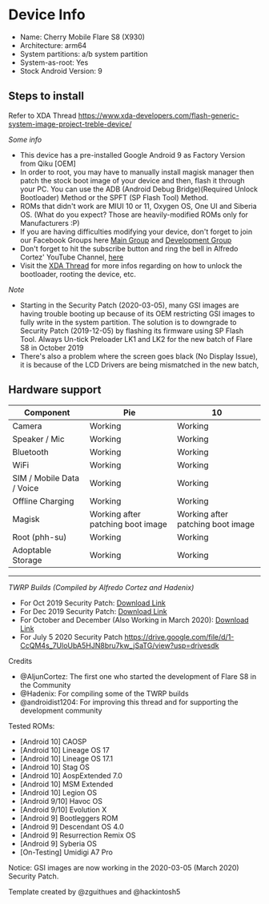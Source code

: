 # Device Info

- Name: Cherry Mobile Flare S8 (X930)  
- Architecture: arm64
- System partitions: a/b system partition
- System-as-root: Yes
- Stock Android Version: 9

## Steps to install
Refer to XDA Thread
https://www.xda-developers.com/flash-generic-system-image-project-treble-device/

*Some info*

- This device has a pre-installed Google Android 9 as Factory Version from Qiku [OEM]
- In order to root, you may have to manually install magisk manager then patch the stock boot image of your device and then, flash it through your PC. You can use the ADB (Android Debug Bridge)(Required Unlock Bootloader) Method or the SPFT (SP Flash Tool) Method.
- ROMs that didn't work are MIUI 10 or 11, Oxygen OS, One UI and Siberia OS. (What do you expect? Those are heavily-modified ROMs only for Manufacturers :P)
- If you are having difficulties modifying your device, don't forget to join our Facebook Groups here [Main Group](https://www.facebook.com/groups/746336425785682) and [Development Group](https://www.facebook.com/groups/468424323767473)
- Don't forget to hit the subscribe button and ring the bell in Alfredo Cortez' YouTube Channel, [here](https://www.youtube.com/channel/UCzpW0hWPTSkPzqzVgZ-5bjg)
- Visit the [XDA Thread](https://forum.xda-developers.com/android/development/guide-cherry-mobile-flare-s8-rooting-t4133827) for more infos regarding on how to unlock the bootloader, rooting the device, etc.

*Note*

- Starting in the Security Patch (2020-03-05), many GSI images are having trouble booting up because of its OEM restricting GSI images to fully write in the system partition. The solution is to downgrade to Security Patch (2019-12-05) by flashing its firmware using SP Flash Tool. Always Un-tick Preloader LK1 and LK2 for the new batch of Flare S8 in October 2019
- There's also a problem where the screen goes black (No Display Issue), it is because of the LCD Drivers are being mismatched in the new batch,

## Hardware support

| Component                 |      Pie                             |              10                |
|---------------------------|--------------------------------------|--------------------------------|
| Camera                    | Working                              | Working                        |
| Speaker / Mic             | Working                              | Working                       |
| Bluetooth                 | Working                              | Working                       |
| WiFi                      | Working                              | Working                       |
| SIM / Mobile Data / Voice | Working                              | Working                       |
| Offline Charging          | Working                              | Working                       |
| Magisk                    | Working after patching boot image | Working after patching boot image |
| Root (phh-su) | Working | Working |
| Adoptable Storage         | Working                              | Working                       |
---

*TWRP Builds (Compiled by Alfredo Cortez and Hadenix)*

- For Oct 2019 Security Patch: [Download Link](https://drive.google.com/file/d/1-05l9vfdq-jcn3CqjeNOkOyAqnBEJyvU/view?usp=drivesdk)
- For Dec 2019 Security Patch: [Download Link](https://drive.google.com/file/d/1-xmMRWiHw_PsFFX0g5z6eGTozuEE44RH/view?usp=drivesdk)
- For October and December (Also Working in March 2020): [Download Link](https://drive.google.com/file/d/1-8OxY5HaOECEVhJSpvXMZD9AFyLvxsWO/view?usp=drivesdk)
- For July 5 2020 Security Patch
https://drive.google.com/file/d/1-CcQM4s_7UloUbA5HJN8bru7kw_jSaTG/view?usp=drivesdk

Credits 
- @AljunCortez: The first one who started the development of Flare S8 in the Community
- @Hadenix: For compiling some of the TWRP builds
- @androidist1204: For improving this thread and for supporting the development community
  
Tested ROMs:
- [Android 10] CAOSP
- [Android 10] Lineage OS 17
- [Android 10] Lineage OS 17.1
- [Android 10] Stag OS
- [Android 10] AospExtended 7.0
- [Android 10] MSM Extended
- [Android 10] Legion OS
- [Android 9/10] Havoc OS
- [Android 9/10] Evolution X
- [Android 9] Bootleggers ROM
- [Android 9] Descendant OS 4.0
- [Android 9] Resurrection Remix OS
- [Android 9] Syberia OS
- [On-Testing] Umidigi A7 Pro

Notice: GSI images are now working in the 2020-03-05 (March 2020) Security Patch.
        
Template created by @zguithues and @hackintosh5